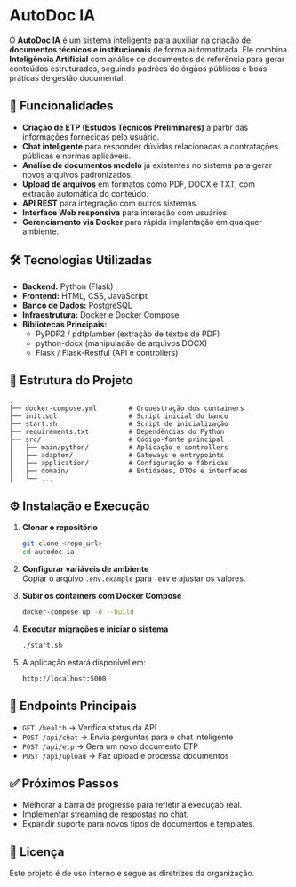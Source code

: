 # AutoDoc IA

O **AutoDoc IA** é um sistema inteligente para auxiliar na criação de **documentos técnicos e institucionais** de forma automatizada. Ele combina **Inteligência Artificial** com análise de documentos de referência para gerar conteúdos estruturados, seguindo padrões de órgãos públicos e boas práticas de gestão documental.

## 🚀 Funcionalidades

- **Criação de ETP (Estudos Técnicos Preliminares)** a partir das informações fornecidas pelo usuário.
- **Chat inteligente** para responder dúvidas relacionadas a contratações públicas e normas aplicáveis.
- **Análise de documentos modelo** já existentes no sistema para gerar novos arquivos padronizados.
- **Upload de arquivos** em formatos como PDF, DOCX e TXT, com extração automática do conteúdo.
- **API REST** para integração com outros sistemas.
- **Interface Web responsiva** para interação com usuários.
- **Gerenciamento via Docker** para rápida implantação em qualquer ambiente.

## 🛠️ Tecnologias Utilizadas

- **Backend:** Python (Flask)
- **Frontend:** HTML, CSS, JavaScript
- **Banco de Dados:** PostgreSQL
- **Infraestrutura:** Docker e Docker Compose
- **Bibliotecas Principais:**
    - PyPDF2 / pdfplumber (extração de textos de PDF)
    - python-docx (manipulação de arquivos DOCX)
    - Flask / Flask-Restful (API e controllers)

## 📂 Estrutura do Projeto

```
.
├── docker-compose.yml        # Orquestração dos containers
├── init.sql                  # Script inicial do banco
├── start.sh                  # Script de inicialização
├── requirements.txt          # Dependências do Python
├── src/                      # Código-fonte principal
│   ├── main/python/          # Aplicação e controllers
│   ├── adapter/              # Gateways e entrypoints
│   ├── application/          # Configuração e fábricas
│   ├── domain/               # Entidades, DTOs e interfaces
│   └── ...
```

## ⚙️ Instalação e Execução

1. **Clonar o repositório**
   ```bash
   git clone <repo_url>
   cd autodoc-ia
   ```

2. **Configurar variáveis de ambiente**  
   Copiar o arquivo `.env.example` para `.env` e ajustar os valores.

3. **Subir os containers com Docker Compose**
   ```bash
   docker-compose up -d --build
   ```

4. **Executar migrações e iniciar o sistema**
   ```bash
   ./start.sh
   ```

5. A aplicação estará disponível em:
   ```
   http://localhost:5000
   ```

## 📌 Endpoints Principais

- `GET /health` → Verifica status da API
- `POST /api/chat` → Envia perguntas para o chat inteligente
- `POST /api/etp` → Gera um novo documento ETP
- `POST /api/upload` → Faz upload e processa documentos

## ✅ Próximos Passos

- Melhorar a barra de progresso para refletir a execução real.
- Implementar streaming de respostas no chat.
- Expandir suporte para novos tipos de documentos e templates.

## 📄 Licença

Este projeto é de uso interno e segue as diretrizes da organização.  

